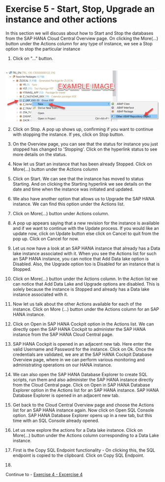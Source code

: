 # Exercise 5 - Start, Stop, Upgrade an instance and other actions

In this section we will discuss about how to Start and Stop the databases from the SAP HANA Cloud Central Overview page. On clicking the More(...) button under the Actions column for any type of instance, we see a Stop option to stop the particular instance


1. Click on "..." button.

<br>![](/exercises/ex2/images/02_01_0010.png)

2. Click on Stop. A pop up shows up, confirming if you want to continue with stopping the instance. If yes, click on Stop button.

3. On the Overview page, you can see that the status for instance you just stopped has changed to 'Stopping'. Click on the hyperlink status to see more details on the status.

4. Now let us Start an instance that has been already Stopped. Click on More(...) button under the Actions column

5. Click on Start. We can see that the instance has moved to status Starting. And on clicking the Starting hyperlink we see details on the date and time when the instance was initiated and updated.

6. We also have another option that allows us to Upgrade the SAP HANA instance. We can find this option under the Actions list.

7. Click on More(...) button under Actions column.

8. A pop up appears saying that a new revision for the instance is available and if we want to continue with the Update process. If you would like an update now, click on Update button else click on Cancel to quit from the pop up. Click on Cancel for now.

9. Let us now have a look at an SAP HANA instance that already has a Data lake instance associated with it. When you see the Actions list for such an SAP HANA instance, you can notice that Add Data lake option is Disabled. Also, the Upgrade option too is Disabled for an instance that is Stopped.

10. Click on More(...) button under the Actions column. In the Action list we can notice that Add Data Lake and Upgrade options are disabled. This is solely because the instance is Stopped and already has a Data lake instance associated with it.

11. Now let us talk about the other Actions available for each of the instance. Click on More (...) button under the Actions column for an SAP HANA instance.

12. Click on Open in SAP HANA Cockpit option in the Actions list. We can directly open the SAP HANA Cockpit to administer the SAP HANA instance from the SAP HANA Cloud Central page.

13. SAP HANA Cockpit is opened in an adjacent new tab. Here enter the valid Username and Password for the instance. Click on Ok. Once the credentials are validated, we are at the SAP HANA Cockpit Database Overview page, where in we can perform various monitoring and administrating operations on our HANA instance.

14. We can also open the SAP HANA Database Explorer to create SQL scripts, run them and also administer the SAP HANA instance directly from the Cloud Central page. Click on Open in SAP HANA Database Explorer option in the Actions list for an SAP HANA instance. SAP HANA Database Explorer is opened in an adjacent new tab. 

15. Get back to the Cloud Central Overview page and choose the Actions list for an SAP HANA instance again. Now click on Open SQL Console option. SAP HANA Database Explorer opens up in a new tab, but this time with an SQL Console already opened.

16. Let us now explore the actions for a Data lake instance. Click on More(...) button under the Actions column corresponding to a Data Lake instance. 

17. First is the Copy SQL Endpoint functionality - On clicking this, the SQL endpoint is copied to the clipboard. Click on Copy SQL Endpoint.

18.










Continue to - [Exercise 4 - Excercise 4 ](../ex_4/README.md)
